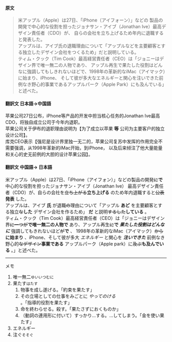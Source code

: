#### 原文
>米アップル（Apple）は27日、「iPhone（アイフォーン）」などの
製品の開発で中心的な役割を担ったジョナサン・アイブ（Jonathan Ive）最高デザイン責任者（CDO）が、
自らの会社を立ち上げるため年内に退職すると発表した。  
アップルは、アイブ氏の退職理由について「アップルなどを主要顧客とする独立したデザイン会社をつくるため」だと説明している。  
ティム・クック（Tim Cook）最高経営責任者（CEO）は「ジョニーはデザイン界で唯一無二の人物であり、
アップル再生で果たした役割はどんなに強調してもしきれないほどで、1998年の革新的なiMac（アイマック）に始まり、iPhone、
そして彼が多大なエネルギーと関心を注いできた前例なき野心的事業であるアップルパーク（Apple Park）にも及んでいる」と述べた。

#### 翻訳文 日本語->中国語
苹果公司27日公布，iPhone等产品的开发中担当核心任务的Jonathan Ive最高CDO，将独自成立公司于今年内退职。  
苹果公司关于伊布的退职理由说明为【为了成立以苹果 __等__ 公司为主要客户的独立设计公司】。  
库克CEO表示【强尼是设计界里独一无二的，苹果公司复苏中发挥的作用完全不需要强调，从1998年革新的iMac开始，到iPhone，
以及后来倾注了他大量能量和关心的史无前例的大胆的设计苹果公园】。

#### 翻訳文 中国語-> 日本語
米アップル（Apple）は27日、「iPhone（アイフォン）」などの製品の開発~~に~~__で__　中心的な役割を担ったジョナサン・アイブ（Jonathan Ive）
最高デザイン責任者（CDO）が、自らの会社を~~立ち上がる~~__立ち上げる__ のため年内退職すると~~公表~~__発表__ した。   
アップルは、アイブ __氏__ が退職~~の~~理由について「アップル __あど__ を主要顧客とする独立~~な~~__した__ デザイン会社を作るため」 __だ__ と説明~~するした~~__している__ 。  
ティム・クック（Tim Cook）最高経営責任者（CEO）は「ジョニーはデザイン界~~に一つが~~__で唯一無二の人物で__ あり、アップル再生~~に~~__で__ ___果たした役割はどんなに___ 強調してもきれないほど~~が~~__で__ 、
1998年の革新的なiMac（アイマック）~~から~~__に始まり__ 、iPhone、そして彼が多大 _エネルギー_ と関心を ___注いできた___ 前例なき野心的~~なデザイン~~__事業である__ アップルパーク（Apple park）に~~及ぶ~~__も及んでいる__ 。」と述べた。

***
メモ  
1. 唯一無二`ゆいいつむに`
2. 果たす`はたす`
    1. 物事を成し遂げる。「約束を果たす」
    2. その立場としての仕事をみごとに _やってのける_ 。「指導的役割を果たす」
    3. 命を終わらせる。殺す。「果たさずにおくものか」
    4. （動詞の連用形に付いて）すっかり…する。…してしまう。「金を使い果たす」
3. エネルギー
4. 注ぐ`そそぐ`
